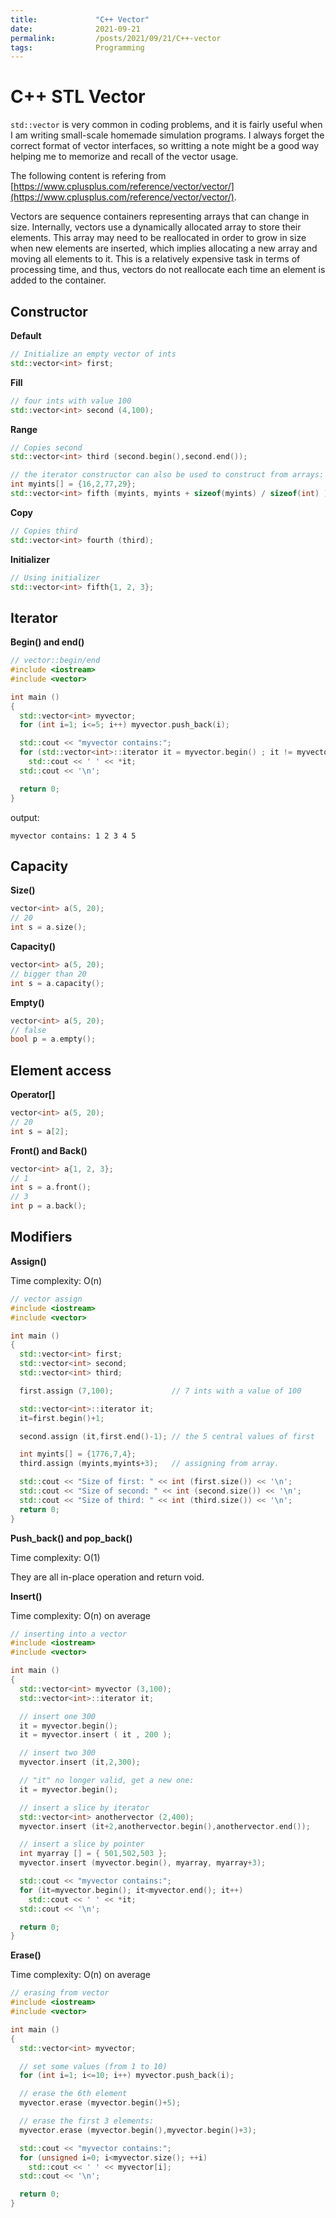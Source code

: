 ```yaml
---
title:             "C++ Vector"
date:              2021-09-21
permalink:         /posts/2021/09/21/C++-vector
tags:              Programming
---
```


# C++ STL Vector

```std::vector``` is very common in coding problems, and it is fairly useful when I am writing small-scale homemade simulation programs. I always forget the correct format of vector interfaces, so writting a note might be a good way helping me to memorize and recall of the vector usage.

The following content is refering from [https://www.cplusplus.com/reference/vector/vector/](https://www.cplusplus.com/reference/vector/vector/).

Vectors are sequence containers representing arrays that can change in size. Internally, vectors use a dynamically allocated array to store their elements. This array may need to be reallocated in order to grow in size when new elements are inserted, which implies allocating a new array and moving all elements to it. This is a relatively expensive task in terms of processing time, and thus, vectors do not reallocate each time an element is added to the container.

## Constructor

**Default**

```c++
// Initialize an empty vector of ints
std::vector<int> first;
```

**Fill**

```c++
// four ints with value 100
std::vector<int> second (4,100);
```

**Range**

```c++
// Copies second
std::vector<int> third (second.begin(),second.end());

// the iterator constructor can also be used to construct from arrays:
int myints[] = {16,2,77,29};
std::vector<int> fifth (myints, myints + sizeof(myints) / sizeof(int) );
```

**Copy**

```c++
// Copies third
std::vector<int> fourth (third);
```

**Initializer**

```c++
// Using initializer
std::vector<int> fifth{1, 2, 3};
```

## Iterator

**Begin() and end()**

```c++
// vector::begin/end
#include <iostream>
#include <vector>

int main ()
{
  std::vector<int> myvector;
  for (int i=1; i<=5; i++) myvector.push_back(i);

  std::cout << "myvector contains:";
  for (std::vector<int>::iterator it = myvector.begin() ; it != myvector.end(); ++it)
    std::cout << ' ' << *it;
  std::cout << '\n';

  return 0;
}
```

output:

```
myvector contains: 1 2 3 4 5
```

## Capacity

**Size()**

```c++
vector<int> a(5, 20);
// 20
int s = a.size();
```

**Capacity()**

```c++
vector<int> a(5, 20);
// bigger than 20
int s = a.capacity();
```

**Empty()**

```c++
vector<int> a(5, 20);
// false
bool p = a.empty();
```

## Element access

**Operator[]**

```c++
vector<int> a(5, 20);
// 20
int s = a[2];
```

**Front() and Back()**

```c++
vector<int> a{1, 2, 3};
// 1
int s = a.front();
// 3
int p = a.back();
```

## Modifiers

**Assign()**

Time complexity: O(n)

```c++
// vector assign
#include <iostream>
#include <vector>

int main ()
{
  std::vector<int> first;
  std::vector<int> second;
  std::vector<int> third;

  first.assign (7,100);             // 7 ints with a value of 100

  std::vector<int>::iterator it;
  it=first.begin()+1;

  second.assign (it,first.end()-1); // the 5 central values of first

  int myints[] = {1776,7,4};
  third.assign (myints,myints+3);   // assigning from array.

  std::cout << "Size of first: " << int (first.size()) << '\n';
  std::cout << "Size of second: " << int (second.size()) << '\n';
  std::cout << "Size of third: " << int (third.size()) << '\n';
  return 0;
}
```

**Push_back() and pop_back()**

Time complexity: O(1)

They are all in-place operation and return void.

**Insert()**

Time complexity: O(n) on average

```c++
// inserting into a vector
#include <iostream>
#include <vector>

int main ()
{
  std::vector<int> myvector (3,100);
  std::vector<int>::iterator it;

  // insert one 300
  it = myvector.begin();
  it = myvector.insert ( it , 200 );

  // insert two 300
  myvector.insert (it,2,300);

  // "it" no longer valid, get a new one:
  it = myvector.begin();

  // insert a slice by iterator
  std::vector<int> anothervector (2,400);
  myvector.insert (it+2,anothervector.begin(),anothervector.end());

  // insert a slice by pointer
  int myarray [] = { 501,502,503 };
  myvector.insert (myvector.begin(), myarray, myarray+3);

  std::cout << "myvector contains:";
  for (it=myvector.begin(); it<myvector.end(); it++)
    std::cout << ' ' << *it;
  std::cout << '\n';

  return 0;
}
```

**Erase()**

Time complexity: O(n) on average

```c++
// erasing from vector
#include <iostream>
#include <vector>

int main ()
{
  std::vector<int> myvector;

  // set some values (from 1 to 10)
  for (int i=1; i<=10; i++) myvector.push_back(i);

  // erase the 6th element
  myvector.erase (myvector.begin()+5);

  // erase the first 3 elements:
  myvector.erase (myvector.begin(),myvector.begin()+3);

  std::cout << "myvector contains:";
  for (unsigned i=0; i<myvector.size(); ++i)
    std::cout << ' ' << myvector[i];
  std::cout << '\n';

  return 0;
}
```